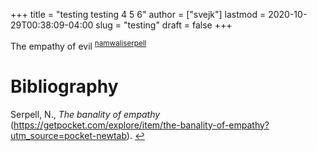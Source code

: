 +++
title = "testing testing 4 5 6"
author = ["svejk"]
lastmod = 2020-10-29T00:38:09-04:00
slug = "testing"
draft = false
+++

The empathy of evil <sup id="6daadb834abb7b220a4f1e3b7d4dbe7c"><a href="#namwaliserpell" title="@ONLINE {namwaliserpell,
    author = Namwali Serpell,
    title  = The Banality of Empathy,
    url    = https://getpocket.com/explore/item/the-banality-of-empathy?utm_source=pocket-newtab
}">namwaliserpell</a></sup>

# Bibliography
<a id="namwaliserpell"></a>Serpell, N., *The banality of empathy* (https://getpocket.com/explore/item/the-banality-of-empathy?utm_source=pocket-newtab). [↩](#6daadb834abb7b220a4f1e3b7d4dbe7c)
